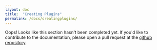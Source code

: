 ```yaml
---
layout: doc
title:  "Creating Plugins"
permalink: /docs/creatingplugins/
---
```


Oops! Looks like this section hasn't been completed yet.  If you'd like to contribute to the documentation, please open a pull request at the [github repository](https://github.com/njenan/turbulence/pulls).
